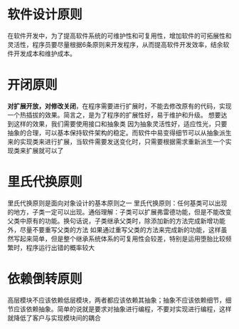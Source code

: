 # 软件设计原则
在软件开发中，为了提高软件系统的可维护性和可复用性，增加软件的可拓展性和灵活性，程序员要尽量根据6条原则来开发程序，从而提高软件开发效率，结余软件开发成本和维护成本。

# 开闭原则
**对扩展开放，对修改关闭**，在程序需要进行扩展时，不能去修改原有的代码，实现一个热插拔的效果。简言之，是为了程序的扩展性好，易于维护和升级。
想要达到这样的效果，我们需要使用接口和抽象类
因为抽象灵活性好，适应性光，只要抽象的合理，可以基本保持软件架构的稳定。而软件中易变得细节可以从抽象派生来的实现类来进行扩展，当软件需要发送变化时，只需要根据需求重新派生一个实现类来扩展就可以了

# 里氏代换原则
里氏代换原则是面向对象设计的基本原则之一
里氏代换原则：任何基类可以出现的地方，子类一定可以出现。通俗理解：子类可以扩展弗雷德功能，但是不能改变父类中原有的功能。换句话说，子类继承父类时，除添加新的方法完成新增功能外，尽量不要重写父类的方法
如果通过重写父类的方法来完成新的功能，这样虽然写起来简单，但是整个继承系统体系的可复用性会较差，特别是运用堕胎比较频繁时，程序运行出错的概率较大

# 依赖倒转原则
高层模块不应该依赖低层模块，两者都应该依赖其抽象；抽象不应该依赖细节，细节应该依赖抽象。简单的说就是要求对抽象进行编程，不要对实现进行编程，这样就降低了客户与实现模块间的耦合